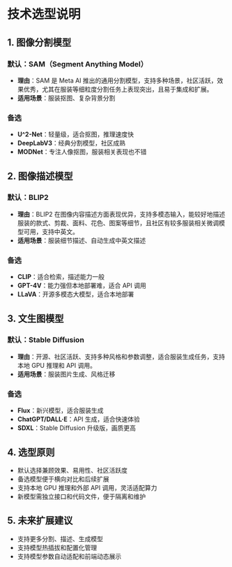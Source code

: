 # 技术选型说明

## 1. 图像分割模型

### 默认：SAM（Segment Anything Model）
- **理由**：SAM 是 Meta AI 推出的通用分割模型，支持多种场景，社区活跃，效果优秀，尤其在服装等细粒度分割任务上表现突出，且易于集成和扩展。
- **适用场景**：服装抠图、复杂背景分割

### 备选
- **U^2-Net**：轻量级，适合抠图，推理速度快
- **DeepLabV3**：经典分割模型，社区成熟
- **MODNet**：专注人像抠图，服装相关表现也不错

## 2. 图像描述模型

### 默认：BLIP2
- **理由**：BLIP2 在图像内容描述方面表现优异，支持多模态输入，能较好地描述服装的款式、剪裁、面料、花色、图案等细节，且社区有较多服装相关微调模型可用，支持中英文。
- **适用场景**：服装细节描述、自动生成中英文描述

### 备选
- **CLIP**：适合检索，描述能力一般
- **GPT-4V**：能力强但本地部署难，适合 API 调用
- **LLaVA**：开源多模态大模型，适合本地部署

## 3. 文生图模型

### 默认：Stable Diffusion
- **理由**：开源、社区活跃、支持多种风格和参数调整，适合服装生成任务，支持本地 GPU 推理和 API 调用。
- **适用场景**：服装图片生成、风格迁移

### 备选
- **Flux**：新兴模型，适合服装生成
- **ChatGPT/DALL·E**：API 生成，适合快速体验
- **SDXL**：Stable Diffusion 升级版，画质更高

## 4. 选型原则

- 默认选择兼顾效果、易用性、社区活跃度
- 备选模型便于横向对比和后续扩展
- 支持本地 GPU 推理和外部 API 调用，灵活适配算力
- 新模型需独立接口和代码文件，便于隔离和维护

## 5. 未来扩展建议

- 支持更多分割、描述、生成模型
- 支持模型热插拔和配置化管理
- 支持模型参数自动适配和前端动态展示 